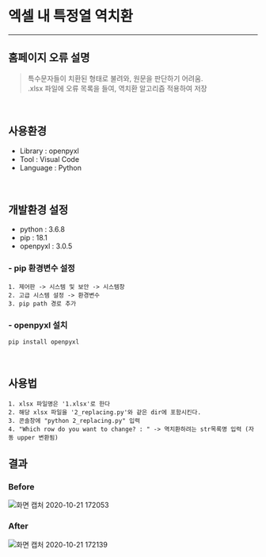 # 엑셀 내 특정열 역치환
----------------------

## 홈페이지 오류 설명
> 특수문자들이 치환된 형태로 불려와, 원문을 판단하기 어려움.  
> .xlsx 파일에 오류 목록을 들여, 역치환 알고리즘 적용하여 저장
<br/>

## 사용환경
- Library : openpyxl
- Tool : Visual Code
- Language : Python   
<br/>



## 개발환경 설정
- python : 3.6.8
- pip : 18.1
- openpyxl : 3.0.5


### - pip 환경변수 설정
```
1. 제어판 -> 시스템 및 보안 -> 시스템창
2. 고급 시스템 설정 -> 환경변수
3. pip path 경로 추가
```

### - openpyxl 설치
```
pip install openpyxl
```   
<br/>


## 사용법
```
1. xlsx 파일명은 '1.xlsx'로 한다
2. 해당 xlsx 파일을 '2_replacing.py'와 같은 dir에 포함시킨다.
3. 콘솔창에 "python 2_replacing.py" 입력
4. "Which row do you want to change? : " -> 역치환하려는 str목록명 입력 (자동 upper 변환됨)
```

## 결과
### Before
![화면 캡처 2020-10-21 172053](https://user-images.githubusercontent.com/48303178/96693292-05fd4680-13c2-11eb-89f9-a449d4d4b3ee.jpg)  

### After
![화면 캡처 2020-10-21 172139](https://user-images.githubusercontent.com/48303178/96693296-072e7380-13c2-11eb-880d-de3132767284.jpg)